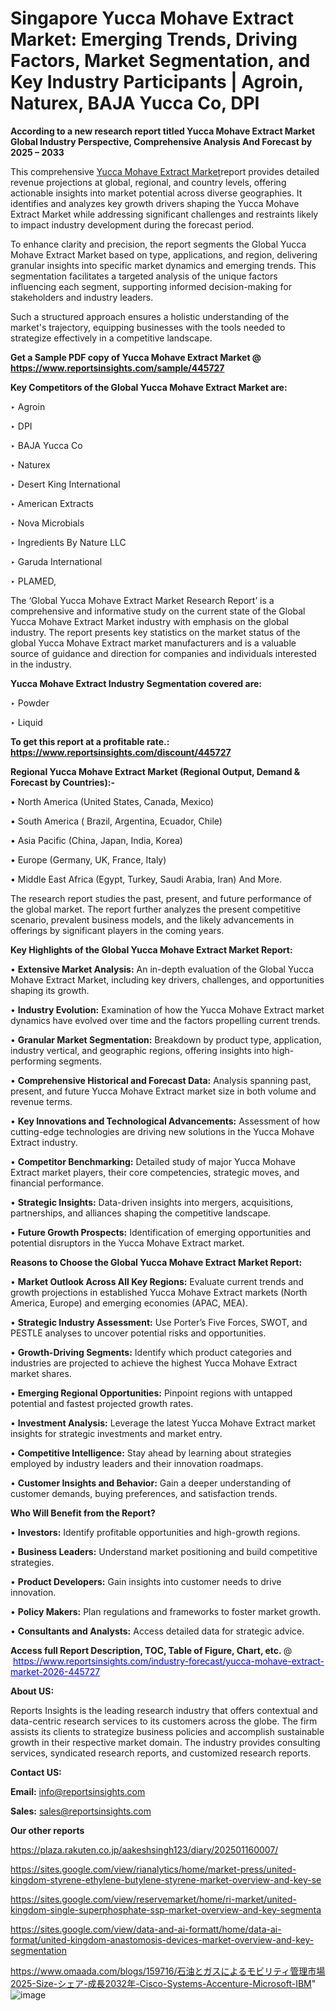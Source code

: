 # Singapore Yucca Mohave Extract Market: Emerging Trends, Driving Factors, Market Segmentation, and Key Industry Participants | Agroin, Naturex, BAJA Yucca Co, DPI

<strong>According to a new research report titled Yucca Mohave Extract Market Global Industry Perspective, Comprehensive Analysis And Forecast by 2025 – 2033</strong>

This comprehensive <a href=https://www.reportsinsights.com/sample/445727>Yucca Mohave Extract Market</a>report provides detailed revenue projections at global, regional, and country levels, offering actionable insights into market potential across diverse geographies. It identifies and analyzes key growth drivers shaping the Yucca Mohave Extract Market while addressing significant challenges and restraints likely to impact industry development during the forecast period.

To enhance clarity and precision, the report segments the Global Yucca Mohave Extract Market based on type, applications, and region, delivering granular insights into specific market dynamics and emerging trends. This segmentation facilitates a targeted analysis of the unique factors influencing each segment, supporting informed decision-making for stakeholders and industry leaders.

Such a structured approach ensures a holistic understanding of the market's trajectory, equipping businesses with the tools needed to strategize effectively in a competitive landscape.

<strong>Get a Sample PDF copy of Yucca Mohave Extract Market </strong><strong>@<a href=https://www.reportsinsights.com/sample/445727 style=color:#0000ff;> https://www.reportsinsights.com/sample/445727</a></strong></font>

<strong>Key Competitors of the Global Yucca Mohave Extract Market are:</strong>

‣ Agroin

‣ DPI

‣ BAJA Yucca Co

‣ Naturex

‣ Desert King International

‣ American Extracts

‣ Nova Microbials

‣ Ingredients By Nature LLC

‣ Garuda International

‣ PLAMED,

The ‘Global Yucca Mohave Extract Market Research Report’ is a comprehensive and informative study on the current state of the Global Yucca Mohave Extract Market industry with emphasis on the global industry. The report presents key statistics on the market status of the global Yucca Mohave Extract market manufacturers and is a valuable source of guidance and direction for companies and individuals interested in the industry.

<strong>Yucca Mohave Extract Industry Segmentation covered are:</strong>

‣ Powder

‣ Liquid

<strong>To get this report at a profitable rate.: <a href=https://www.reportsinsights.com/discount/445727 style=color:#0000ff;>https://www.reportsinsights.com/discount/445727</a></strong></font>

<strong>Regional Yucca Mohave Extract Market (Regional Output, Demand &amp; Forecast by Countries):-</strong>

• North America (United States, Canada, Mexico)

• South America ( Brazil, Argentina, Ecuador, Chile)

• Asia Pacific (China, Japan, India, Korea)

• Europe (Germany, UK, France, Italy)

• Middle East Africa (Egypt, Turkey, Saudi Arabia, Iran) And More.

The research report studies the past, present, and future performance of the global market. The report further analyzes the present competitive scenario, prevalent business models, and the likely advancements in offerings by significant players in the coming years.

<strong>Key Highlights of the Global Yucca Mohave Extract Market Report:</strong>

• <strong>Extensive Market Analysis:</strong> An in-depth evaluation of the Global Yucca Mohave Extract Market, including key drivers, challenges, and opportunities shaping its growth.

• <strong>Industry Evolution:</strong> Examination of how the Yucca Mohave Extract market dynamics have evolved over time and the factors propelling current trends.

• <strong>Granular Market Segmentation:</strong> Breakdown by product type, application, industry vertical, and geographic regions, offering insights into high-performing segments.

• <strong>Comprehensive Historical and Forecast Data:</strong> Analysis spanning past, present, and future Yucca Mohave Extract market size in both volume and revenue terms.

• <strong>Key Innovations and Technological Advancements:</strong> Assessment of how cutting-edge technologies are driving new solutions in the Yucca Mohave Extract industry.

• <strong>Competitor Benchmarking:</strong> Detailed study of major Yucca Mohave Extract market players, their core competencies, strategic moves, and financial performance.

• <strong>Strategic Insights:</strong> Data-driven insights into mergers, acquisitions, partnerships, and alliances shaping the competitive landscape.

• <strong>Future Growth Prospects:</strong> Identification of emerging opportunities and potential disruptors in the Yucca Mohave Extract market.

<strong>Reasons to Choose the Global Yucca Mohave Extract Market Report:</strong>

• <strong>Market Outlook Across All Key Regions:</strong> Evaluate current trends and growth projections in established Yucca Mohave Extract markets (North America, Europe) and emerging economies (APAC, MEA).

• <strong>Strategic Industry Assessment:</strong> Use Porter’s Five Forces, SWOT, and PESTLE analyses to uncover potential risks and opportunities.

• <strong>Growth-Driving Segments:</strong> Identify which product categories and industries are projected to achieve the highest Yucca Mohave Extract market shares.

• <strong>Emerging Regional Opportunities:</strong> Pinpoint regions with untapped potential and fastest projected growth rates.

• <strong>Investment Analysis:</strong> Leverage the latest Yucca Mohave Extract market insights for strategic investments and market entry.

• <strong>Competitive Intelligence:</strong> Stay ahead by learning about strategies employed by industry leaders and their innovation roadmaps.

• <strong>Customer Insights and Behavior:</strong> Gain a deeper understanding of customer demands, buying preferences, and satisfaction trends.

<strong>Who Will Benefit from the Report?</strong>

• <strong>Investors:</strong> Identify profitable opportunities and high-growth regions.

• <strong>Business Leaders:</strong> Understand market positioning and build competitive strategies.

• <strong>Product Developers:</strong> Gain insights into customer needs to drive innovation.

• <strong>Policy Makers:</strong> Plan regulations and frameworks to foster market growth.

• <strong>Consultants and Analysts:</strong> Access detailed data for strategic advice.
</ul>
<strong>Access full Report Description, TOC, Table of Figure, Chart, etc. </strong>@  <a href=https://www.reportsinsights.com/industry-forecast/yucca-mohave-extract-market-2026-445727 style=color:#0000ff;>https://www.reportsinsights.com/industry-forecast/yucca-mohave-extract-market-2026-445727</a></font>

<strong><strong>About US</strong>:</strong>

Reports Insights is the leading research industry that offers contextual and data-centric research services to its customers across the globe. The firm assists its clients to strategize business policies and accomplish sustainable growth in their respective market domain. The industry provides consulting services, syndicated research reports, and customized research reports.

<strong>Contact US:</strong>

<p class=""""><b>Email:</b> <a href=mailto:info@reportsinsights.com>info@reportsinsights.com</a></p>
<p class=""""><b>Sales:</b> <a href=mailto:sales@reportsinsights.com>sales@reportsinsights.com</a></p>

<strong>Our other reports</strong>

<a href=https://plaza.rakuten.co.jp/aakeshsingh123/diary/202501160007/>https://plaza.rakuten.co.jp/aakeshsingh123/diary/202501160007/</a>

<a href=https://sites.google.com/view/rianalytics/home/market-press/united-kingdom-styrene-ethylene-butylene-styrene-market-overview-and-key-se>https://sites.google.com/view/rianalytics/home/market-press/united-kingdom-styrene-ethylene-butylene-styrene-market-overview-and-key-se</a>

<a href=https://sites.google.com/view/reservemarket/home/ri-market/united-kingdom-single-superphosphate-ssp-market-overview-and-key-segmenta>https://sites.google.com/view/reservemarket/home/ri-market/united-kingdom-single-superphosphate-ssp-market-overview-and-key-segmenta</a>

<a href=https://sites.google.com/view/data-and-ai-formatt/home/data-ai-format/united-kingdom-anastomosis-devices-market-overview-and-key-segmentation>https://sites.google.com/view/data-and-ai-formatt/home/data-ai-format/united-kingdom-anastomosis-devices-market-overview-and-key-segmentation</a>

<a href=https://www.omaada.com/blogs/159716/石油とガスによるモビリティ管理市場2025-Size-シェア-成長2032年-Cisco-Systems-Accenture-Microsoft-IBM>https://www.omaada.com/blogs/159716/石油とガスによるモビリティ管理市場2025-Size-シェア-成長2032年-Cisco-Systems-Accenture-Microsoft-IBM</a>"
![image](https://github.com/user-attachments/assets/182f59f5-9ec2-4317-96bf-75a58e2b8014)

